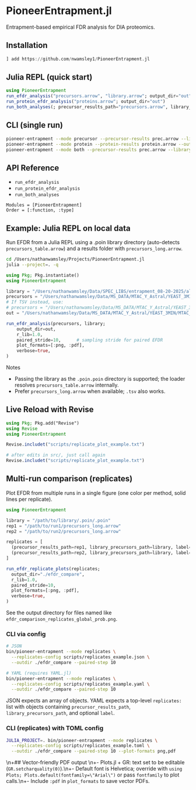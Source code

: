 # PioneerEntrapment.jl

Entrapment-based empirical FDR analysis for DIA proteomics.

## Installation

```julia
] add https://github.com/nwamsley1/PioneerEntrapment.jl
```

## Julia REPL (quick start)

```julia
using PioneerEntrapment
run_efdr_analysis("precursors.arrow", "library.arrow"; output_dir="out")
run_protein_efdr_analysis("proteins.arrow"; output_dir="out")
run_both_analyses(; precursor_results_path="precursors.arrow", library_precursors_path="library.arrow", protein_results_path="proteins.arrow", output_dir="out")
```

## CLI (single run)

```bash
pioneer-entrapment --mode precursor --precursor-results prec.arrow --library lib.arrow --outdir out
pioneer-entrapment --mode protein --protein-results protein.arrow --outdir out
pioneer-entrapment --mode both --precursor-results prec.arrow --library lib.arrow --protein-results protein.arrow --outdir out
```

## API Reference

- `run_efdr_analysis`
- `run_protein_efdr_analysis`
- `run_both_analyses`

```@autodocs
Modules = [PioneerEntrapment]
Order = [:function, :type]
```

## Example: Julia REPL on local data

Run EFDR from a Julia REPL using a .poin library directory (auto-detects `precursors_table.arrow`) and a results folder with `precursors_long.arrow`.

```bash
cd /Users/nathanwamsley/Projects/PioneerEntrapment.jl
julia --project=. -q
```

```julia
using Pkg; Pkg.instantiate()
using PioneerEntrapment

library = "/Users/nathanwamsley/Data/SPEC_LIBS/entrapment_08-20-2025/altimeter_yeast_len7o40_ch2o3_mc1_MTACAstral_Aug302025_entrapR1.poin/altimeter_yeast_len7o40_ch2o3_mc1_MTACAstral_Aug302025_entrapR1.poin.poin"
precursors = "/Users/nathanwamsley/Data/MS_DATA/MTAC_Y_Astral/YEAST_3MIN/MTAC_Y_entrapR1_feature-fix-mbr_D_08-30-2025/precursors_long.arrow"
# If TSV instead, use:
# precursors = "/Users/nathanwamsley/Data/MS_DATA/MTAC_Y_Astral/YEAST_3MIN/MTAC_Y_entrapR1_feature-fix-mbr_D_08-30-2025/precursors_long.tsv"
out = "/Users/nathanwamsley/Data/MS_DATA/MTAC_Y_Astral/YEAST_3MIN/MTAC_Y_entrapR1_feature-fix-mbr_D_08-30-2025/efdr_out"

run_efdr_analysis(precursors, library;
    output_dir=out,
    r_lib=1.0,
    paired_stride=10,      # sampling stride for paired EFDR
    plot_formats=[:png, :pdf],
    verbose=true,
)
```

Notes
- Passing the library as the `.poin.poin` directory is supported; the loader resolves `precursors_table.arrow` internally.
- Prefer `precursors_long.arrow` when available; `.tsv` also works.

## Live Reload with Revise

```julia
using Pkg; Pkg.add("Revise")
using Revise
using PioneerEntrapment

Revise.includet("scripts/replicate_plot_example.txt")

# after edits in src/, just call again
Revise.includet("scripts/replicate_plot_example.txt")
```

## Multi-run comparison (replicates)

Plot EFDR from multiple runs in a single figure (one color per method, solid lines per replicate).

```julia
using PioneerEntrapment

library = "/path/to/library/.poin/.poin"
rep1 = "/path/to/run1/precursors_long.arrow"
rep2 = "/path/to/run2/precursors_long.arrow"

replicates = [
  (precursor_results_path=rep1, library_precursors_path=library, label="run1"),
  (precursor_results_path=rep2, library_precursors_path=library, label="run2"),
]

run_efdr_replicate_plots(replicates;
  output_dir="./efdr_compare",
  r_lib=1.0,
  paired_stride=10,
  plot_formats=[:png, :pdf],
  verbose=true,
)
```

See the output directory for files named like `efdr_comparison_replicates_global_prob.png`.

### CLI via config

```bash
# JSON
bin/pioneer-entrapment --mode replicates \
  --replicates-config scripts/replicates_example.json \
  --outdir ./efdr_compare --paired-step 10

# YAML (requires YAML.jl)
bin/pioneer-entrapment --mode replicates \
  --replicates-config scripts/replicates_example.yaml \
  --outdir ./efdr_compare --paired-step 10
```

JSON expects an array of objects. YAML expects a top-level `replicates:` list with objects containing `precursor_results_path`, `library_precursors_path`, and optional `label`.

### CLI (replicates) with TOML config

```bash
JULIA_PROJECT=. bin/pioneer-entrapment --mode replicates \
  --replicates-config scripts/replicates_example.toml \
  --outdir ./efdr_compare --paired-step 10 --plot-formats png,pdf
```
\n+## Vector-friendly PDF output
\n+- Plots.jl + GR: text set to be editable (`GR.setcharquality(0)`).\n+- Default font is Helvetica; override with `using Plots; Plots.default(fontfamily=\"Arial\")` or pass `fontfamily` to plot calls.\n+- Include `:pdf` in `plot_formats` to save vector PDFs.

